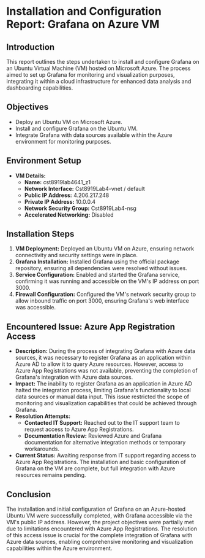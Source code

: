 # Installation and Configuration Report: Grafana on Azure VM

## Introduction
This report outlines the steps undertaken to install and configure Grafana on an Ubuntu Virtual Machine (VM) hosted on Microsoft Azure. The process aimed to set up Grafana for monitoring and visualization purposes, integrating it within a cloud infrastructure for enhanced data analysis and dashboarding capabilities.

## Objectives
- Deploy an Ubuntu VM on Microsoft Azure.
- Install and configure Grafana on the Ubuntu VM.
- Integrate Grafana with data sources available within the Azure environment for monitoring purposes.

## Environment Setup
- **VM Details:**
  - **Name:** cst8919lab4641_z1
  - **Network Interface:** Cst8919Lab4-vnet / default
  - **Public IP Address:** 4.206.217.248
  - **Private IP Address:** 10.0.0.4
  - **Network Security Group:** Cst8919Lab4-nsg
  - **Accelerated Networking:** Disabled

## Installation Steps
1. **VM Deployment:** Deployed an Ubuntu VM on Azure, ensuring network connectivity and security settings were in place.
2. **Grafana Installation:** Installed Grafana using the official package repository, ensuring all dependencies were resolved without issues.
3. **Service Configuration:** Enabled and started the Grafana service, confirming it was running and accessible on the VM's IP address on port 3000.
4. **Firewall Configuration:** Configured the VM's network security group to allow inbound traffic on port 3000, ensuring Grafana's web interface was accessible.

## Encountered Issue: Azure App Registration Access
- **Description:** During the process of integrating Grafana with Azure data sources, it was necessary to register Grafana as an application within Azure AD to allow it to query Azure resources. However, access to Azure App Registrations was not available, preventing the completion of Grafana's integration with Azure data sources.
- **Impact:** The inability to register Grafana as an application in Azure AD halted the integration process, limiting Grafana's functionality to local data sources or manual data input. This issue restricted the scope of monitoring and visualization capabilities that could be achieved through Grafana.
- **Resolution Attempts:**
  - **Contacted IT Support:** Reached out to the IT support team to request access to Azure App Registrations.
  - **Documentation Review:** Reviewed Azure and Grafana documentation for alternative integration methods or temporary workarounds.
- **Current Status:** Awaiting response from IT support regarding access to Azure App Registrations. The installation and basic configuration of Grafana on the VM are complete, but full integration with Azure resources remains pending.

## Conclusion
The installation and initial configuration of Grafana on an Azure-hosted Ubuntu VM were successfully completed, with Grafana accessible via the VM's public IP address. However, the project objectives were partially met due to limitations encountered with Azure App Registrations. The resolution of this access issue is crucial for the complete integration of Grafana with Azure data sources, enabling comprehensive monitoring and visualization capabilities within the Azure environment.
